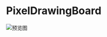 # PixelDrawingBoard
![预览图](https://github.com/zk495488190ok/PixelDrawingBoard/blob/master/image/Untitled.gif)
